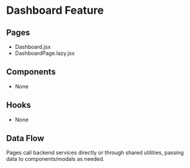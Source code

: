 # Dashboard Feature

## Pages
- Dashboard.jsx
- DashboardPage.lazy.jsx

## Components
- None

## Hooks
- None

## Data Flow
Pages call backend services directly or through shared utilities, passing data to components/modals as needed.
